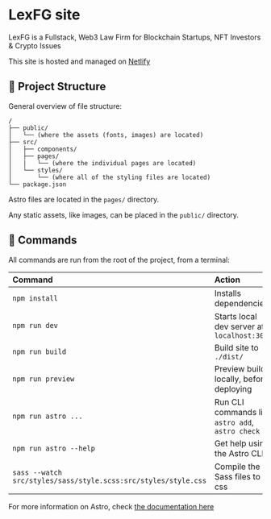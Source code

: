 # LexFG site

LexFG is a Fullstack, Web3 Law Firm for Blockchain Startups, NFT Investors & Crypto Issues

This site is hosted and managed on [Netlify](https://www.netlify.com/)

## 🚀 Project Structure

General overview of file structure:

```
/
├── public/
│   └── (where the assets (fonts, images) are located)
├── src/
│   ├── components/
│   ├── pages/
│   |   └── (where the individual pages are located)
│   └── styles/
│       └── (where all of the styling files are located)
└── package.json
```

Astro files are located in the `pages/` directory.

Any static assets, like images, can be placed in the `public/` directory.

## 🧞 Commands

All commands are run from the root of the project, from a terminal:

| Command                                                        | Action                                           |
| :------------------------------------------------------------- | :----------------------------------------------- |
| `npm install`                                                  | Installs dependencies                            |
| `npm run dev`                                                  | Starts local dev server at `localhost:3000`      |
| `npm run build`                                                | Build site to `./dist/`                          |
| `npm run preview`                                              | Preview build locally, before deploying          |
| `npm run astro ...`                                            | Run CLI commands like `astro add`, `astro check` |
| `npm run astro --help`                                         | Get help using the Astro CLI                     |
| `sass --watch src/styles/sass/style.scss:src/styles/style.css` | Compile the Sass files to css                    |

For more information on Astro, check [the documentation here](https://docs.astro.build)
